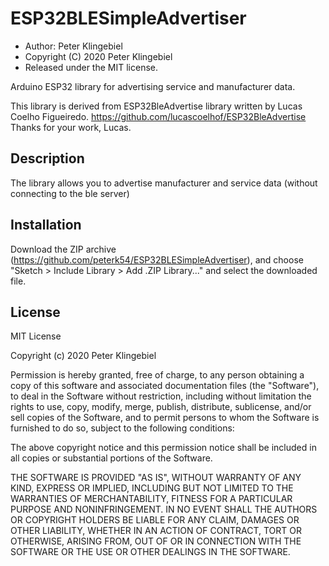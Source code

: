 ESP32BLESimpleAdvertiser
========================

* Author: Peter Klingebiel
* Copyright (C) 2020 Peter Klingebiel
* Released under the MIT license.

Arduino ESP32 library for advertising service and manufacturer data.

This library is derived from ESP32BleAdvertise library written by Lucas Coelho Figueiredo. 
https://github.com/lucascoelhof/ESP32BleAdvertise
Thanks for your work, Lucas.

Description
-----------
The library allows you to advertise manufacturer and service data (without connecting to the ble server)

Installation
------------
Download the ZIP archive (https://github.com/peterk54/ESP32BLESimpleAdvertiser), and choose "Sketch > Include Library > Add .ZIP Library..." and select the downloaded file.


License
-------

MIT License

Copyright (c) 2020 Peter Klingebiel

Permission is hereby granted, free of charge, to any person obtaining a copy
of this software and associated documentation files (the "Software"), to deal
in the Software without restriction, including without limitation the rights
to use, copy, modify, merge, publish, distribute, sublicense, and/or sell
copies of the Software, and to permit persons to whom the Software is
furnished to do so, subject to the following conditions:

The above copyright notice and this permission notice shall be included in all
copies or substantial portions of the Software.

THE SOFTWARE IS PROVIDED "AS IS", WITHOUT WARRANTY OF ANY KIND, EXPRESS OR
IMPLIED, INCLUDING BUT NOT LIMITED TO THE WARRANTIES OF MERCHANTABILITY,
FITNESS FOR A PARTICULAR PURPOSE AND NONINFRINGEMENT. IN NO EVENT SHALL THE
AUTHORS OR COPYRIGHT HOLDERS BE LIABLE FOR ANY CLAIM, DAMAGES OR OTHER
LIABILITY, WHETHER IN AN ACTION OF CONTRACT, TORT OR OTHERWISE, ARISING FROM,
OUT OF OR IN CONNECTION WITH THE SOFTWARE OR THE USE OR OTHER DEALINGS IN THE
SOFTWARE.
